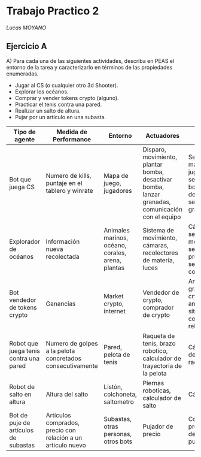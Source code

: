# Trabajo Practico 2

*Lucas MOYANO*

## Ejercicio A
A) Para cada una de las siguientes actividades, describa en PEAS el entorno de la tarea y caracterizarlo en términos de las propiedades enumeradas.
- Jugar al CS (o cualquier otro 3d Shooter).
- Explorar los océanos.
- Comprar y vender tokens crypto (alguno).
- Practicar el tenis contra una pared.
- Realizar un salto de altura.
- Pujar por un artículo en una subasta.

| Tipo de agente | Medida de Performance | Entorno | Actuadores | Sensores |
| ----- | ----- | ----- | ----- | ----- |
| Bot que juega CS | Numero de kills, puntaje en el tablero y winrate | Mapa de juego, jugadores | Disparo, movimiento, plantar bomba, desactivar bomba, lanzar granadas, comunicación con el equipo | Sensor del mapa, sensor de jugadores, sensor de bomba, sensor de disparos, sensor de granadas |
| Explorador de océanos | Información nueva recolectada | Animales marinos, océano, corales, arena, plantas | Sistema de movimiento, cámaras, recolectores de materia, luces | Cámaras, sensores de movimiento, sensores de profundidad, sensores de contacto |
| Bot vendedor de tokens crypto | Ganancias | Market crypto, internet | Vendedor de crypto, comprador de crypto | Analizador de gráficos de crypto, analizador de situaciones contemporáneas relevantes |
| Robot que juega tenis contra una pared | Numero de golpes a la pelota concretados consecutivamente | Pared, pelota de tenis | Raqueta de tenis, brazo robotico, calculador de trayectoria de la pelota | Cámara, sensor de tacto en la raqueta |
| Robot de salto en altura | Altura del salto | Listón, colchoneta, saltometro | Piernas roboticas, calculador de salto | Cámara |
| Bot de puje de artículos de subastas | Artículos comprados, precio con relación a un articulo nuevo | Subastas, otras personas, otros bots | Pujador de precio | Comparador de precios, detector de pujes |
